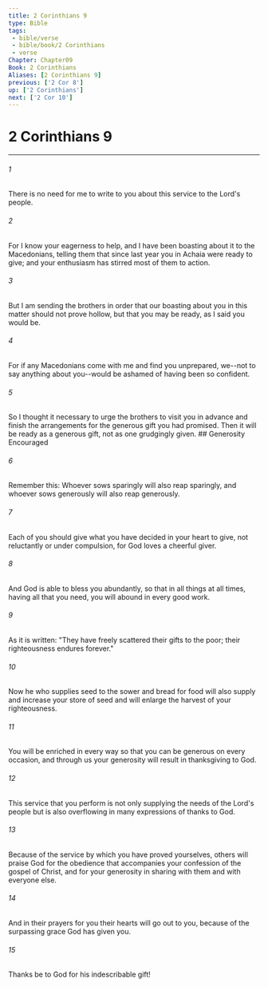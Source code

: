 ```yaml
---
title: 2 Corinthians 9
type: Bible
tags:
 - bible/verse
 - bible/book/2 Corinthians
 - verse
Chapter: Chapter09
Book: 2 Corinthians
Aliases: [2 Corinthians 9]
previous: ['2 Cor 8']
up: ['2 Corinthians']
next: ['2 Cor 10']
---
```

# 2 Corinthians 9

***


###### 1 
There is no need for me to write to you about this service to the Lord's people. 

###### 2 
For I know your eagerness to help, and I have been boasting about it to the Macedonians, telling them that since last year you in Achaia were ready to give; and your enthusiasm has stirred most of them to action. 

###### 3 
But I am sending the brothers in order that our boasting about you in this matter should not prove hollow, but that you may be ready, as I said you would be. 

###### 4 
For if any Macedonians come with me and find you unprepared, we--not to say anything about you--would be ashamed of having been so confident. 

###### 5 
So I thought it necessary to urge the brothers to visit you in advance and finish the arrangements for the generous gift you had promised. Then it will be ready as a generous gift, not as one grudgingly given. ## Generosity Encouraged 

###### 6 
Remember this: Whoever sows sparingly will also reap sparingly, and whoever sows generously will also reap generously. 

###### 7 
Each of you should give what you have decided in your heart to give, not reluctantly or under compulsion, for God loves a cheerful giver. 

###### 8 
And God is able to bless you abundantly, so that in all things at all times, having all that you need, you will abound in every good work. 

###### 9 
As it is written: "They have freely scattered their gifts to the poor; their righteousness endures forever." 

###### 10 
Now he who supplies seed to the sower and bread for food will also supply and increase your store of seed and will enlarge the harvest of your righteousness. 

###### 11 
You will be enriched in every way so that you can be generous on every occasion, and through us your generosity will result in thanksgiving to God. 

###### 12 
This service that you perform is not only supplying the needs of the Lord's people but is also overflowing in many expressions of thanks to God. 

###### 13 
Because of the service by which you have proved yourselves, others will praise God for the obedience that accompanies your confession of the gospel of Christ, and for your generosity in sharing with them and with everyone else. 

###### 14 
And in their prayers for you their hearts will go out to you, because of the surpassing grace God has given you. 

###### 15 
Thanks be to God for his indescribable gift! 
